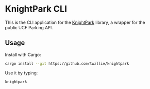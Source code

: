 # KnightPark CLI
This is the CLI application for the [KnightPark](https://github.com/twallie/knightpark) library, a wrapper for the public UCF Parking API.

## Usage
Install with Cargo:
```bash
cargo install --git https://github.com/twallie/knightpark
```

Use it by typing:
```bash
knightpark
```

